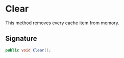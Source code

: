 # Clear

This method removes every cache item from memory.

## Signature

```csharp
public void Clear();
```